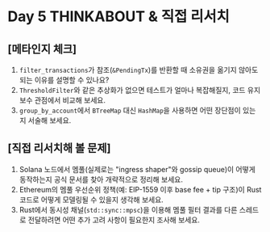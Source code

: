 # Day 5 THINKABOUT & 직접 리서치

## [메타인지 체크]
1. `filter_transactions`가 참조(`&PendingTx`)를 반환할 때 소유권을 옮기지 않아도 되는 이유를 설명할 수 있나요?
2. `ThresholdFilter`와 같은 추상화가 없으면 테스트가 얼마나 복잡해질지, 코드 유지보수 관점에서 비교해 보세요.
3. `group_by_account`에서 `BTreeMap` 대신 `HashMap`을 사용하면 어떤 장단점이 있는지 서술해 보세요.

## [직접 리서치해 볼 문제]
1. Solana 노드에서 멤풀(실제로는 "ingress shaper"와 gossip queue)이 어떻게 동작하는지 공식 문서를 찾아 개략적으로 정리해 보세요.
2. Ethereum의 멤풀 우선순위 정책(예: EIP-1559 이후 base fee + tip 구조)이 Rust 코드로 어떻게 모델링될 수 있을지 생각해 보세요.
3. Rust에서 동시성 채널(`std::sync::mpsc`)을 이용해 멤풀 필터 결과를 다른 스레드로 전달하려면 어떤 추가 고려 사항이 필요한지 조사해 보세요.